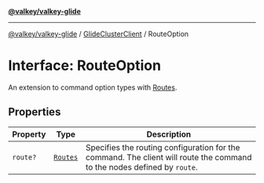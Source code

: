 [**@valkey/valkey-glide**](../../README.md)

***

[@valkey/valkey-glide](../../modules.md) / [GlideClusterClient](../README.md) / RouteOption

# Interface: RouteOption

An extension to command option types with [Routes](../type-aliases/Routes.md).

## Properties

| Property | Type | Description |
| ------ | ------ | ------ |
| <a id="route"></a> `route?` | [`Routes`](../type-aliases/Routes.md) | Specifies the routing configuration for the command. The client will route the command to the nodes defined by `route`. |
